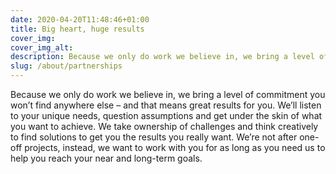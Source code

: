 ```yaml
---
date: 2020-04-20T11:48:46+01:00
title: Big heart, huge results
cover_img:
cover_img_alt:
description: Because we only do work we believe in, we bring a level of commitment you won’t find anywhere else — and that means great results for you.
slug: /about/partnerships
---
```


Because we only do work we believe in, we bring a level of commitment you won’t find anywhere else – and that means great results for you. We’ll listen to your unique needs, question assumptions and get under the skin of what you want to achieve. We take ownership of challenges and think creatively to find solutions to get you the results you really want. We’re not after one-off projects, instead, we want to work with you for as long as you need us to help you reach your near and long-term goals.
